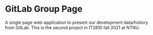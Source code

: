 # GitLab Group Page

A single page web-application to present our development data/history from GitLab. This is the second project in IT2810 fall 2021 at NTNU.
